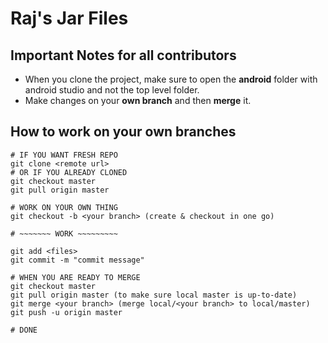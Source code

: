 # Raj's Jar Files

## Important Notes for all contributors
* When you clone the project, make sure to open the **android** folder with android studio and not the top level folder.
* Make changes on your **own branch** and then **merge** it.

## How to work on your own branches
```
# IF YOU WANT FRESH REPO 
git clone <remote url>
# OR IF YOU ALREADY CLONED
git checkout master
git pull origin master

# WORK ON YOUR OWN THING
git checkout -b <your branch> (create & checkout in one go)

# ~~~~~~~ WORK ~~~~~~~~~

git add <files>
git commit -m "commit message"

# WHEN YOU ARE READY TO MERGE 
git checkout master
git pull origin master (to make sure local master is up-to-date)
git merge <your branch> (merge local/<your branch> to local/master)
git push -u origin master

# DONE
```


